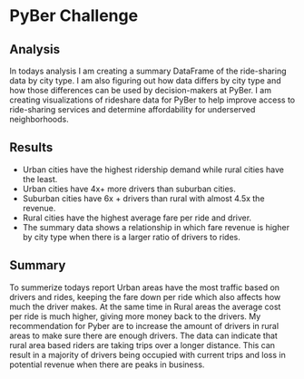 # PyBer Challenge

## Analysis 

In todays analysis I am creating a summary DataFrame of the ride-sharing data by city type. I am also figuring out how data differs by city type and how those differences can be used by decision-makers at PyBer. I am creating visualizations of rideshare data for PyBer to help improve access to ride-sharing services and determine affordability for underserved neighborhoods.

## Results

- Urban cities have the highest ridership demand while rural cities have the least.
- Urban cities have 4x+ more drivers than suburban cities.
- Suburban cities have 6x + drivers than rural with almost 4.5x the revenue.
- Rural cities have the highest average fare per ride and driver.
- The summary data shows a relationship in which fare revenue is higher by city type when there is a larger ratio of drivers to rides.

## Summary

To summerize todays report Urban areas have the most traffic based on drivers and rides, keeping the fare down per ride which also affects how much the driver makes. At the same time in Rural areas the average cost per ride is much higher, giving more money back to the drivers. My recommendation for Pyber are to increase the amount of drivers in rural areas to make sure there are enough drivers. The data can indicate that rural area based riders are taking trips over a longer distance. This can result in a majority of drivers being occupied with current trips and loss in potential revenue when there are peaks in business.
